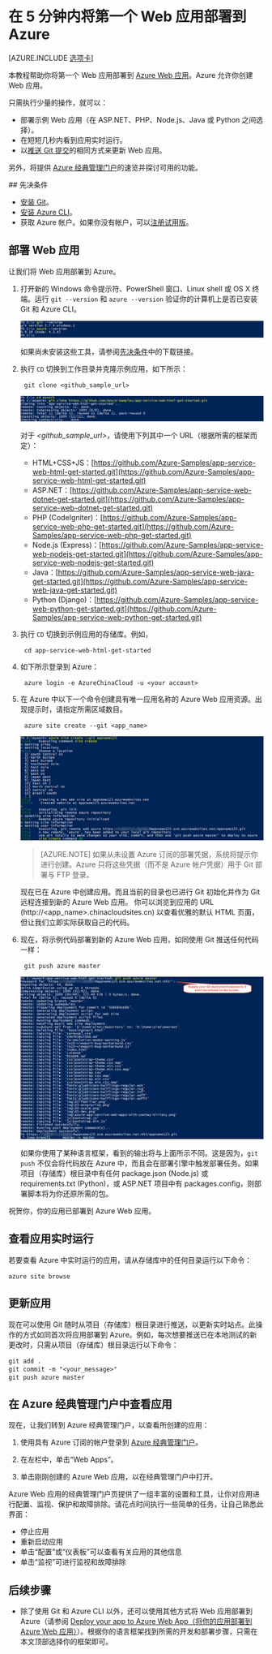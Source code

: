 <properties 
	pageTitle="在 5 分钟内将第一个 Web 应用部署到 Azure" 
	description="了解如何通过几个步骤来部署一个示例应用，从而轻松地在 Azure 中运行 Web 应用。在 5 分钟内学会如何进行实际开发并立即查看结果。" 
	services="app-service\web"
	documentationCenter=""
	authors="cephalin" 
	manager="wpickett" 
	editor="" 
/>

<tags
	ms.service="app-service-web"
	ms.date="05/12/2016"
	wacn.date="05/30/2016"/>
	
# 在 5 分钟内将第一个 Web 应用部署到 Azure

[AZURE.INCLUDE [选项卡](../includes/app-service-web-get-started-nav-tabs.md)]

本教程帮助你将第一个 Web 应用部署到 [Azure Web 应用](/documentation/services/web-sites)。Azure 允许你创建 Web 应用。

只需执行少量的操作，就可以：

- 部署示例 Web 应用（在 ASP.NET、PHP、Node.js、Java 或 Python 之间选择）。
- 在短短几秒内看到应用实时运行。
- 以[推送 Git 提交](https://git-scm.com/docs/git-push)的相同方式来更新 Web 应用。

另外，将提供 [Azure 经典管理门户](https://manage.windowsazure.cn)的速览并探讨可用的功能。

##<a name="Prerequisites"></a> 先决条件

- [安装 Git](http://www.git-scm.com/downloads)。 
- [安装 Azure CLI](/documentation/articles/xplat-cli-install)。 
- 获取 Azure 帐户。如果你没有帐户，可以[注册试用版](/pricing/1rmb-trial/?WT.mc_id=A261C142F)。

## 部署 Web 应用

让我们将 Web 应用部署到 Azure。

1. 打开新的 Windows 命令提示符、PowerShell 窗口、Linux shell 或 OS X 终端。运行 `git --version` 和 `azure --version` 验证你的计算机上是否已安装 Git 和 Azure CLI。 

    ![在 Azure 中测试第一个 Web 应用的 CLI 工具安装](./media/app-service-web-get-started/1-test-tools.png)

    如果尚未安装这些工具，请参阅[先决条件](#Prerequisites)中的下载链接。

1. 执行 `CD` 切换到工作目录并克隆示例应用，如下所示：

        git clone <github_sample_url>

    ![在 Azure 中克隆第一个 Web 应用的应用示例代码](./media/app-service-web-get-started/2-clone-sample.png)

    对于 *&lt;github\_sample\_url>*，请使用下列其中一个 URL（根据所需的框架而定）：

    - HTML+CSS+JS：[https://github.com/Azure-Samples/app-service-web-html-get-started.git](https://github.com/Azure-Samples/app-service-web-html-get-started.git)
    - ASP.NET：[https://github.com/Azure-Samples/app-service-web-dotnet-get-started.git](https://github.com/Azure-Samples/app-service-web-dotnet-get-started.git)
    - PHP (CodeIgniter)：[https://github.com/Azure-Samples/app-service-web-php-get-started.git](https://github.com/Azure-Samples/app-service-web-php-get-started.git)
    - Node.js (Express)：[https://github.com/Azure-Samples/app-service-web-nodejs-get-started.git](https://github.com/Azure-Samples/app-service-web-nodejs-get-started.git) 
    - Java：[https://github.com/Azure-Samples/app-service-web-java-get-started.git](https://github.com/Azure-Samples/app-service-web-java-get-started.git)
    - Python (Django)：[https://github.com/Azure-Samples/app-service-web-python-get-started.git](https://github.com/Azure-Samples/app-service-web-python-get-started.git)

2. 执行 `CD` 切换到示例应用的存储库。例如，

        cd app-service-web-html-get-started

3. 如下所示登录到 Azure：

        azure login -e AzureChinaCloud -u <your account>

4. 在 Azure 中以下一个命令创建具有唯一应用名称的 Azure Web 应用资源。出现提示时，请指定所需区域数目。

        azure site create --git <app_name>
    
    ![在 Azure 中创建第一个 Web 应用的 Azure 资源](./media/app-service-web-get-started/4-create-site.png)
    
    >[AZURE.NOTE] 如果从未设置 Azure 订阅的部署凭据，系统将提示你进行创建。Azure 只将这些凭据（而不是 Azure 帐户凭据）用于 Git 部署与 FTP 登录。
    
    现在已在 Azure 中创建应用。而且当前的目录也已进行 Git 初始化并作为 Git 远程连接到新的 Azure Web 应用。
    你可以浏览到应用的 URL (http://&lt;app_name>.chinacloudsites.cn) 以查看优雅的默认 HTML 页面，但让我们立即实际获取自己的代码。

4. 现在，将示例代码部署到新的 Azure Web 应用，如同使用 Git 推送任何代码一样：

        git push azure master 

    ![在 Azure 中将代码推送到第一个 Web 应用](./media/app-service-web-get-started/5-push-code.png)
    
    如果你使用了某种语言框架，看到的输出将与上面所示不同。这是因为，`git push` 不仅会将代码放在 Azure 中，而且会在部署引擎中触发部署任务。如果项目（存储库）根目录中有任何 package.json (Node.js) 或 requirements.txt (Python)，或 ASP.NET 项目中有 packages.config，则部署脚本将为你还原所需的包。

祝贺你，你的应用已部署到 Azure Web 应用。

## 查看应用实时运行

若要查看 Azure 中实时运行的应用，请从存储库中的任何目录运行以下命令：

    azure site browse

## 更新应用

现在可以使用 Git 随时从项目（存储库）根目录进行推送，以更新实时站点。此操作的方式如同首次将应用部署到 Azure。例如，每次想要推送已在本地测试的新更改时，只需从项目（存储库）根目录运行以下命令：
    
    git add .
    git commit -m "<your_message>"
    git push azure master

## 在 Azure 经典管理门户中查看应用

现在，让我们转到 Azure 经典管理门户，以查看所创建的应用：

1. 使用具有 Azure 订阅的帐户登录到 [Azure 经典管理门户](https://manage.windowsazure.cn)。

2. 在左栏中，单击“Web Apps”。

3. 单击刚刚创建的 Azure Web 应用，以在经典管理门户中打开。

Azure Web 应用的经典管理门户页提供了一组丰富的设置和工具，让你对应用进行配置、监视、保护和故障排除。请花点时间执行一些简单的任务，让自己熟悉此界面：

- 停止应用
- 重新启动应用
- 单击“配置”或“仪表板”可以查看有关应用的其他信息
- 单击“监视”可进行监视和故障排除  

## 后续步骤

- 除了使用 Git 和 Azure CLI 以外，还可以使用其他方式将 Web 应用部署到 Azure（请参阅 [Deploy your app to Azure Web App（将你的应用部署到 Azure Web 应用）](/documentation/articles/web-sites-deploy)）。根据你的语言框架找到所需的开发和部署步骤，只需在本文顶部选择你的框架即可。

<!---HONumber=Mooncake_0523_2016-->